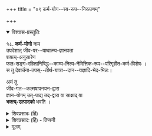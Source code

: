 +++
title = "०९ कर्म-योग--स्व-रूप--निरूपणम्"

+++

<details open><summary>विश्वास-प्रस्तुतिः</summary>

१८. **कर्म-योगो** नाम  
उपदेशात् जीव-पर--याथात्म्य-ज्ञानवता  
शक्त्य्-अनुसारेण  
फल-सङ्ग-रहितानिषिद्ध--काम्य-नित्य-नैमित्तिक-रूप--परिगृहीत-कर्म-विशेषः ।  
स तु देवार्चना-तपस्--तीर्थ-यात्रा--दान--यज्ञादि-भेद-भिन्नः।  

अयं तु  
जीव-गत--कल्मषापनयन-द्वारा  
ज्ञान-योगम् उत्-पाद्य तद्-द्वारा वा साक्षाद् वा  
**भक्त्य्-उत्पादको** भवति ।
</details>

<details><summary>शिवप्रसादः (हिं)</summary>

अनुवाद — उपदेश के द्वारा जीवात्मा एवं परमात्मा के स्वरूप का यथार्थ ज्ञान प्राप्त कर अपनी शक्ति के अनुसार फालाभिसंधिरहित अनिषिद्ध काम्य, नित्य तथा नैमित्तिक कर्मों का अनुष्ठान रूप कर्म-विशेष ही कर्मयोग कहलाता है । देवताओं की अर्चना, तपस्या, तीर्थयात्रा, दान, यज्ञ आदि कर्मयोग के अनेक भेद हैं । कर्मयोग जीवों के पापों को विनष्ट करके ज्ञानयोग को उत्पन्न करता है तथा उसी के द्वारा अथवा साक्षात् भक्ति को उत्पन्न करता है । 

</details>

<details><summary>शिवप्रसादः (हिं) - तिप्पनी</summary>

कर्मयोग का स्वरूप 


भा० प्र० - नियम हैं कि आठ वर्ष के बटु का यज्ञोपवीत करके  
उसको वेदाध्ययन कराए  
'अष्टवर्षं ब्राह्मणम् उपनयीत तमध्यापयेत्' 

वेदाध्ययन प्रारम्भ करने के काल के विषय में मनु कहते हैं— 

> 'श्रावण्यां प्रोष्ठपद्यां वा 
उपाकृत्य यथाविधिः ।  
युक्तश्छन्दांस्यधीयीत  
मासान् विप्रोऽर्धपञ्चमान् ॥' (म० स्मृ० ४।९५ ) 

अर्थात् 

> श्रावणी (श्रावण मास की पूर्णिमा), या प्रोष्ठपदी ( भाद्रपद अमावास्या ) के दिन विधि-विधानपूर्वक उपाकर्म करके अध्ययन के नियमों का पालन करते हुए साढ़े चार मास तक वेदाध्ययन करें । 

अध्ययन-प्रकार का निर्णय करते हुए आचार्य रामानुज श्रीभाष्य में कहते हैं-- 

> 'आचार्योच्चारणानुच्चारण-रूपम् अक्षर-राशि-ग्रहण-फलम् **अध्ययनम्**' ( श्रीभाष्य १.१,१ ) । 
> 
> आचार्य के उच्चारण के पश्चात् उच्चारण के द्वारा वेद को कण्ठस्थ कर लेने को अध्ययन कहते हैं । [[१३८]]

अध्ययन के पश्चात्  
आपाततः अर्थ की प्रतीति होने के कारण  
उन अर्थों का निर्णय करने के लिए  
श्रवण में प्रवृत्ति होती है ।  

श्रवण-काल में मुमुक्षु आचार्य के सन्निकट में बैठकर  
प्रयोजन रूप से ज्ञात अर्थों का  
न्याय एवं मीमांसा के आलोक में निर्णय करता है ।  

पुनः उसकी मननादि में प्रवृत्ति होती है ।  
इस प्रकार आचार्य की सन्निधि में जीवात्मा तथा परमात्मा के स्वरूप आदि का यथावत् ज्ञान प्राप्त करके  
जब अधिकारी वेद - विहित कर्मों का अनुष्ठान  
परमात्मा के मुखोल्लासार्थ करता है,+++(5)+++  
तो उसे कर्मयोग कहते हैं । 

कर्मयोगी कर्मों का अनुष्ठान  
फलाभिसंधिरहित होकर करता है ।  
जिन कर्मों का निषेध वेदों में किया गया है,  
उन कर्मों को कर्मयोगी नहीं करता है ।  

वह काम्य कर्मों को भी  
भगवन्मुखोल्लासार्थ ही करता है ।  

वह नित्य सन्ध्या-वन्दनादि  
तथा नैमित्तिक जातकर्मेष्ट्यादि कर्मों का अनुष्ठान करता है । 

देवताओं की अर्चना, तपस्या करना, तीर्थयात्रा करना, दान करना तथा यज्ञादि करना,  
ये सबके सब कर्मयोग के अन्तर्गत आते हैं ।  
कर्मयोग के द्वारा जीवों के पाप प्रणष्ट होते हैं  
तथा अधिकारी के हृदय में  
ज्ञानयोग का आविर्भाव होता है ।  
तदनन्तर अधिकारी के हृदय में  
भक्तियोग उत्पन्न होता है ।  
कर्मयोग साक्षात् अधिकारी में भक्तियोग उत्पन्न करता है  
अथवा वह ज्ञानयोग को उत्पन्न करके  
उसके माध्यम से अधिकारी में भक्तियोग उत्पन्न करता है । 

</details>


<details><summary>मूलम्</summary>

१८. कर्मयोगो नाम उपदेशात् जीवपरयाथात्म्यज्ञानवता शक्त्यनुसारेण फलसङ्ग- रहितानिषिद्धकाम्यनित्यनैमित्तिकरूपपरिगृहीतकर्मविशेषः । स तु देवार्चनातप-स्तीर्थयात्रा-दानयज्ञादिभेदभिन्नः। अयं तु जीवगत-कल्मषापनयनद्वारा ज्ञान- योगमुत्पाद्य तद्द्वारा  वा साक्षाद्वा भक्त्युत्पादको भवति ।
</details>
